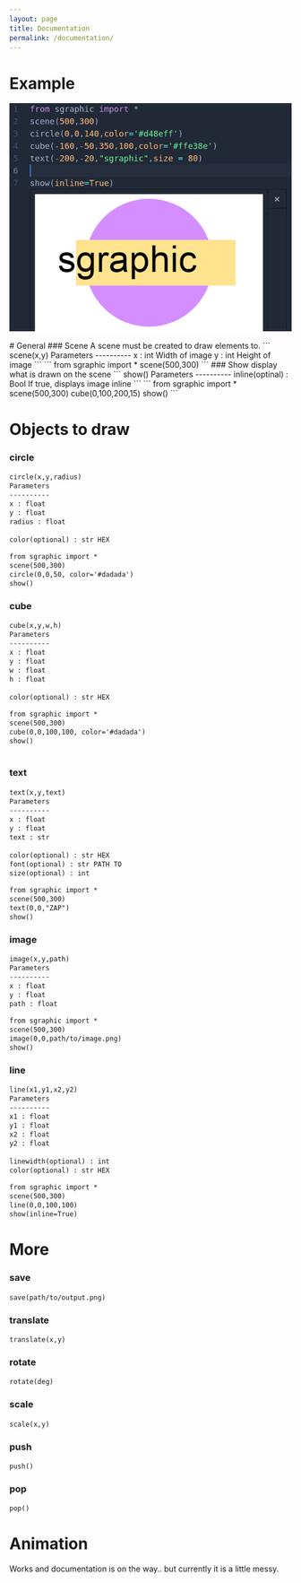 ```yaml
---
layout: page
title: Documentation
permalink: /documentation/
---
```

# Example
<p align="center"><img src="img/example.png"></p>
# General
### Scene
A scene must be created to draw elements to.
```
scene(x,y)
Parameters
----------
x : int
    Width of image
y : int
    Height of image
```
```
from sgraphic import *
scene(500,300)
```
### Show
display what is drawn on the scene
```
show()
Parameters
----------
inline(optinal) : Bool
If true, displays image inline
```
```
from sgraphic import *
scene(500,300)
cube(0,100,200,15)
show()
```


# Objects to draw
### circle

```
circle(x,y,radius)
Parameters
----------
x : float
y : float
radius : float

color(optional) : str HEX
```
```
from sgraphic import *
scene(500,300)
circle(0,0,50, color='#dadada')
show()

```

### cube

```
cube(x,y,w,h)
Parameters
----------
x : float
y : float
w : float
h : float

color(optional) : str HEX
```
```
from sgraphic import *
scene(500,300)
cube(0,0,100,100, color='#dadada')
show()


```
### text
```
text(x,y,text)
Parameters
----------
x : float
y : float
text : str

color(optional) : str HEX
font(optional) : str PATH TO
size(optional) : int
```
```
from sgraphic import *
scene(500,300)
text(0,0,"ZAP")
show()
```

### image
```
image(x,y,path)
Parameters
----------
x : float
y : float
path : float
```
```
from sgraphic import *
scene(500,300)
image(0,0,path/to/image.png)
show()
```

### line
```
line(x1,y1,x2,y2)
Parameters
----------
x1 : float
y1 : float
x2 : float
y2 : float

linewidth(optional) : int
color(optional) : str HEX
```
```
from sgraphic import *
scene(500,300)
line(0,0,100,100)
show(inline=True)
```
# More

### save
```
save(path/to/output.png)
```
### translate
```
translate(x,y)
```
### rotate
```
rotate(deg)
```
### scale
```
scale(x,y)
```
### push
```
push()
```
### pop
```
pop()
```

# Animation
Works and documentation is on the way.. but currently it is a little messy.
